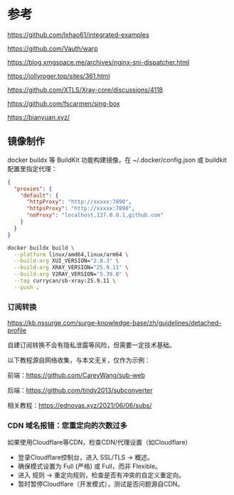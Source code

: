 # 参考

https://github.com/lxhao61/integrated-examples

https://github.com/Vauth/warp

https://blog.xmgspace.me/archives/nginx-sni-dispatcher.html

https://jollyroger.top/sites/361.html

https://github.com/XTLS/Xray-core/discussions/4118

https://github.com/fscarmen/sing-box

https://bianyuan.xyz/

## 镜像制作


docker buildx 等 BuildKit 功能构建镜像，在 ~/.docker/config.json 或 buildkit 配置里指定代理：

```json
{
  "proxies": {
    "default": {
      "httpProxy": "http://xxxxx:7890",
      "httpsProxy": "http://xxxxx:7890",
      "noProxy": "localhost,127.0.0.1,github.com"
    }
  }
}
```

```bash
docker buildx build \
  --platform linux/amd64,linux/arm64 \
  --build-arg XUI_VERSION="2.8.3" \
  --build-arg XRAY_VERSION="25.9.11" \
  --build-arg V2RAY_VERSION="5.39.0" \
  --tag currycan/sb-xray:25.9.11 \
  --push .
```

### 订阅转换

https://kb.nssurge.com/surge-knowledge-base/zh/guidelines/detached-profile

自建订阅转换不会有隐私泄露等风险，但需要一定技术基础。

以下教程源自网络收集，与本文无关，仅作为示例：

前端：https://github.com/CareyWang/sub-web

后端：https://github.com/tindy2013/subconverter

相关教程：https://ednovas.xyz/2021/06/06/subs/

### CDN 域名报错：您重定向的次数过多

如果使用Cloudflare等CDN，检查CDN/代理设置（如Cloudflare）

- 登录Cloudflare控制台，进入 SSL/TLS → 概述。
- 确保模式设置为 Full (严格) 或 Full，而非 Flexible。
- 进入 规则 → 重定向规则，检查是否有冲突的自定义重定向。
- 暂时暂停Cloudflare（开发模式），测试是否问题源自CDN。
